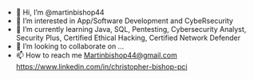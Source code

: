 - 👋 Hi, I’m @martinbishop44
- 👀 I’m interested in App/Software Development and CybeRsecurity
- 🌱 I’m currently learning Java, SQL, Pentesting, Cybersecurity Analyst, Security Plus, Certified Ethical Hacking, Certified Network Defender
- 💞️ I’m looking to collaborate on ...
- 📫 How to reach me Martinbishop44@gmail.com https://www.linkedin.com/in/christopher-bishop-pci

<!---
martinbishop44/martinbishop44 is a ✨ special ✨ repository because its `README.md` (this file) appears on your GitHub profile.
You can click the Preview link to take a look at your changes.
--->
